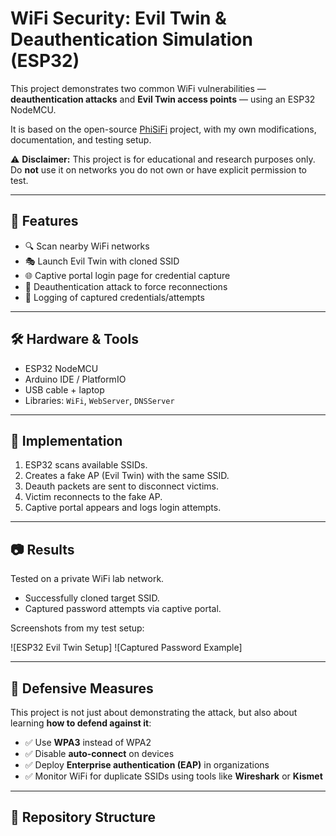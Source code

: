 # WiFi Security: Evil Twin & Deauthentication Simulation (ESP32)

This project demonstrates two common WiFi vulnerabilities — **deauthentication attacks** and **Evil Twin access points** — using an ESP32 NodeMCU.  

It is based on the open-source [PhiSiFi](https://github.com/p3tr0s/PhiSiFi) project, with my own modifications, documentation, and testing setup.  

⚠️ **Disclaimer:** This project is for educational and research purposes only. Do **not** use it on networks you do not own or have explicit permission to test.  

---

## 📌 Features
- 🔍 Scan nearby WiFi networks  
- 🎭 Launch Evil Twin with cloned SSID  
- 🌐 Captive portal login page for credential capture  
- 📡 Deauthentication attack to force reconnections  
- 📝 Logging of captured credentials/attempts  

---

## 🛠 Hardware & Tools
- ESP32 NodeMCU  
- Arduino IDE / PlatformIO  
- USB cable + laptop  
- Libraries: `WiFi`, `WebServer`, `DNSServer`  

---

## 🚀 Implementation
1. ESP32 scans available SSIDs.  
2. Creates a fake AP (Evil Twin) with the same SSID.  
3. Deauth packets are sent to disconnect victims.  
4. Victim reconnects to the fake AP.  
5. Captive portal appears and logs login attempts.  

---

## 📷 Results
Tested on a private WiFi lab network.  
- Successfully cloned target SSID.  
- Captured password attempts via captive portal.  

Screenshots from my test setup:  

![ESP32 Evil Twin Setup]
![Captured Password Example]
     
---

## 🔐 Defensive Measures
This project is not just about demonstrating the attack, but also about learning **how to defend against it**:  

- ✅ Use **WPA3** instead of WPA2  
- ✅ Disable **auto-connect** on devices  
- ✅ Deploy **Enterprise authentication (EAP)** in organizations  
- ✅ Monitor WiFi for duplicate SSIDs using tools like **Wireshark** or **Kismet**  

---

## 📂 Repository Structure
